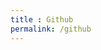 ```yaml
---
title : Github
permalink: /github
---
```

<script language="javascript">
  window.location = "https://github.com/n0pe-sled";
</script>